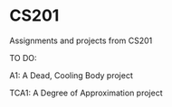 # CS201
Assignments and projects from CS201





TO DO:

A1: A Dead, Cooling Body project

TCA1: A Degree of Approximation project
